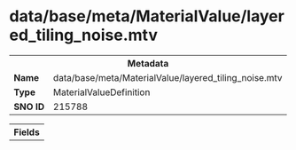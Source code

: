 <h1>data/base/meta/MaterialValue/layered_tiling_noise.mtv</h1><table><tr><th colspan="100%">Metadata</th></tr><tr><td><b>Name</b></td><td>data/base/meta/MaterialValue/layered_tiling_noise.mtv</td></tr><tr><td><b>Type</b></td><td>MaterialValueDefinition</td></tr><tr><td><b>SNO ID</b></td><td>215788</td></tr></table>

<table><tr><th colspan="100%">Fields</th></tr></table>

